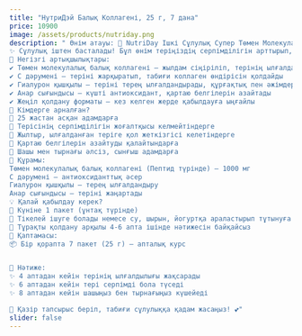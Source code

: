 ```yaml
---
title: "НутриДэй Балық Коллагені, 25 г, 7 дана"
price: 10900
image: /assets/products/nutriday.png
description: " Өнім атауы: 💖 NutriDay Ішкі Сұлулық Супер Төмен Молекулалық Балық Коллагені 💖
✨ Сұлулық іштен басталады! Бұл өнім теріңіздің серпімділігін арттырып, жарқыраған көрініс беру үшін арнайы жасалған!
🌟 Негізгі артықшылықтары:
✔ Төмен молекулалық балық коллагені – жылдам сіңіріліп, терінің ылғалдануын және серпімділігін жақсартады
✔ С дәрумені – теріні жарқыратып, табиғи коллаген өндірісін қолдайды
✔ Гиалурон қышқылы – теріні терең ылғалдандырады, құрғақтық пен әжімдердің алдын алады
✔ Анар сығындысы – күшті антиоксидант, қартаю белгілерін азайтады
✔ Жеңіл қолдану форматы – кез келген жерде қабылдауға ыңғайлы
📌 Кімдерге арналған?
🔹 25 жастан асқан адамдарға
🔹 Терісінің серпімділігін жоғалтқысы келмейтіндерге
🔹 Жылтыр, ылғалданған теріге қол жеткізгісі келетіндерге
🔹 Қартаю белгілерін азайтуды қалайтындарға
🔹 Шашы мен тырнағы әлсіз, сынғыш адамдарға
🌿 Құрамы:
Төмен молекулалық балық коллагені (Пептид түрінде) – 1000 мг
С дәрумені – антиоксиданттық әсер
Гиалурон қышқылы – терең ылғалдандыру
Анар сығындысы – теріні жаңартады
💡 Қалай қабылдау керек?
🔸 Күніне 1 пакет (ұнтақ түрінде)
🔸 Тікелей ішуге болады немесе су, шырын, йогуртқа араластырып тұтынуға болады
🔸 Тұрақты қолдану арқылы 4-6 апта ішінде нәтижесін байқайсыз
🎁 Қаптамасы:
📦 Бір қорапта 7 пакет (25 г) – апталық курс


💖 Нәтиже:
✨ 4 аптадан кейін терінің ылғалдылығы жақсарады
✨ 6 аптадан кейін тері серпімді бола түседі
✨ 8 аптадан кейін шашыңыз бен тырнағыңыз күшейеді

🔔 Қазір тапсырыс беріп, табиғи сұлулыққа қадам жасаңыз! 💕"
slider: false
---
```

